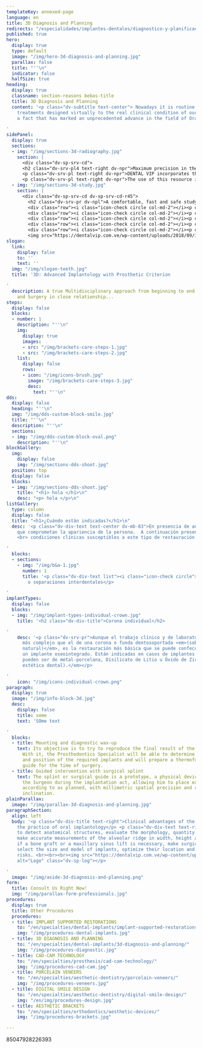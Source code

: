 ```yaml
---
templateKey: annexed-page
language: en
title: 3D Diagnosis and Planning
redirects: "/especialidades/implantes-dentales/diagnostico-y-planificacion-3d/"
published: true
hero:
  display: true
  type: default
  image: "/img/hero-3d-diagnosis-and-planning.jpg"
  parallax: false
  title: "''\n"
  indicator: false
  halfSize: true
heading:
  display: true
  classname: section-reasons bebas-title
  title: 3D Diagnosis and Planning
  content: '<p class="dv-subtitle text-center"> Nowadays it is routine to transfer
    treatments designed virtually to the real clinical condition of our patients,
    a fact that has marked an unprecedented advance in the field of Oral Rehabilitation.</p>

'
sidePanel:
  display: true
  sections:
  - img: "/img/sections-3d-radiography.jpg"
    section: |
      <div class="dv-sp-srv-cd">
      <h2 class="dv-srv-pl4 text-right dv-npr">Maximum precision in the placement of your dental implants!</h2>
      <p class="dv-srv-pl text-right dv-npr">DENTAL VIP incorporates the latest technology in its Oral Implantology procedures, the Cone Beam Volumetric Tomography <em>(CBVT-3D Digital Scanner)</em>, a tool of high clinical value that provides three-dimensional, accurate and high quality digital images.</p>
      <p class="dv-srv-pl text-right dv-npr">The use of this resource is essential for the surgical planning of the case, particularly when implants are to be placed in the posterior sector of the mandible and/or upper jaw, since it allows us to delimit the canal of the inferior dental nerve and know the exact distance between alveolar ridge and maxillary sinus, anatomical structures that must always be respected to prevent risks, complications and operative failures.</p> </div>
  - img: "/img/sections-3d-study.jpg"
    section: |
      <div class="dv-sp-srv-cd dv-sp-srv-cd-r45">
        <h2 class="dv-srv-pr dv-npl">A comfortable, fast and safe study...</h2>
        <div class="row"><i class="icon-check circle col-md-2"></i><p class="dv-srv-pr dv-npl col-md-10">Low radiation dose, much smaller than that of a conventional CAT scan.</p></div>
        <div class="row"><i class="icon-check circle col-md-2"></i><p class="dv-srv-pr dv-npl col-md-10">Short exposure time, less than three minutes. </p></div>
        <div class="row"><i class="icon-check circle col-md-2"></i><p class="dv-srv-pr dv-npl col-md-10">Scanned with the patient in sitting posture. </p></div>
        <div class="row"><i class="icon-check circle col-md-2"></i><p class="dv-srv-pr dv-npl col-md-10">Open tomograph that provides great comfort, avoiding feelings of confinement or claustrophobia. </p></div>
        <div class="row"><i class="icon-check circle col-md-2"></i><p class="dv-srv-pr dv-npl col-md-10">Information in DICOM format that allows, through special software, a unique procedure of visualization and therapeutic planning.</p></div>
        <img src="https://dentalvip.com.ve/wp-content/uploads/2018/09/impl-img7.jpg" alt="Logo" class="dv-sp-log"></div>
slogan:
  link:
    display: false
    to: ''
    text: ''
  img: "/img/slogan-teeth.jpg"
  title: '3D: Advanced Implantology with Prosthetic Criterion

'
  description: A true Multidisciplinary approach from beginning to end, Prosthodontics
    and Surgery in close relationship...
steps:
  display: false
  blocks:
  - number: 1
    description: "''\n"
    img:
      display: true
      images:
      - src: "/img/brackets-care-steps-1.jpg"
      - src: "/img/brackets-care-steps-2.jpg"
    list:
      display: false
      rows:
      - icon: "/img/icons-brush.jpg"
        image: "/img/brackets-care-steps-3.jpg"
        desc:
          text: "''\n"
dds:
  display: false
  heading: "''\n"
  img: "/img/dds-custom-block-smile.jpg"
  title: "''\n"
  description: "''\n"
  sections:
  - img: "/img/dds-custom-block-oval.png"
    description: "''\n"
blockGallery:
  img:
    display: false
    img: "/img/sections-dds-shoot.jpg"
  position: top
  display: false
  blocks:
  - img: "/img/sections-dds-shoot.jpg"
    title: "<h1> hola </h1>\n"
    desc: "<p> hola </p>\n"
listGallery:
  type: column
  display: false
  title: "<h1>¿Cuándo están indicadas?</h1>\n"
  desc: '<p class="dv-div-text text-center dv-mb-83">En presencia de anomalías estéticas
    que comprometan la apariencia de la persona.  A continuación presentamos diversas
    <br> condiciones clínicas susceptibles a este tipo de restauración dental:</p>

'
  blocks:
  - sections:
    - img: "/img/b&a-1.jpg"
      number: 1
      title: '<p class="dv-div-text list"><i class="icon-check circle"></i>Diastemas
        o separaciones interdentales</p>

'
implantTypes:
  display: false
  blocks:
  - img: "/img/implant-types-individual-crown.jpg"
    title: '<h2 class="dv-div-title">Corona individual</h2>

'
    desc: '<p class="dv-srv-pr">Aunque el trabajo clínico y de laboratorio es mucho
      más complejo que el de una corona o funda dentosoportada <em>(sobre un diente
      natural)</em>, es la restauración más básica que se puede confeccionar sobre
      un implante oseointegrado. Están indicadas en casos de implantes unitarios y
      pueden ser de metal-porcelana, Disilicato de Litio u Óxido de Zirconio <em>(alta
      estética dental).</em></p>

'
    icon: "/img/icons-individual-crown.png"
paragraph:
  display: true
  image: "/img/info-block-3d.jpg"
  desc:
    display: false
    title: some
    text: 'SOme text

'
  blocks:
  - title: Mounting and diagnostic wax-up
    text: Its objective is to try to reproduce the final result of the future prosthesis.
      With it, the Prosthodontics Specialist will be able to determine the exact number
      and position of the required implants and will prepare a thermoformed plastic
      guide for the time of surgery.
  - title: Guided intervention with surgical splint
    text: The splint or surgical guide is a prototype, a physical device that orients
      the Surgeon during the implantation act, allowing him to place each element
      according to as planned, with millimetric spatial precision and adequate axial
      inclination.
plainParallax:
  image: "/img/parallax-3d-diagnosis-and-planning.jpg"
paragraphSection:
  align: left
  body: '<p class="dv-div-title text-right">Clinical advantages of the CONE BEAM in
    the practice of oral implantology</p> <p class="dv-div-text text-right">It allows
    to detect anatomical structures, evaluate the morphology, quantity and bone quality,
    make accurate measurements of the alveolar ridge in width, height and depth, determine
    if a bone graft or a maxillary sinus lift is necessary, make surgical guides,
    select the size and model of implants, optimize their location and minimize surgical
    risks. <br><br><br><img src="https://dentalvip.com.ve/wp-content/uploads/2018/09/impl-img10.jpg"
    alt="Logo" class="dv-sp-log"></p>

'
  image: "/img/aside-3d-diagnosis-and-planning.png"
form:
  title: Consult Us Right Now!
  img: "/img/parallax-form-professionals.jpg"
procedures:
  display: true
  title: Other Procedures
  procedures:
  - title: IMPLANT SUPPORTED RESTORATIONS
    to: "/en/specialties/dental-implants/implant-supported-restorations/"
    img: "/img/procedures-dental-implants.jpg"
  - title: 3D DIAGNOSIS AND PLANNING
    to: "/en/specialties/dental-implants/3d-diagnosis-and-planning/"
    img: "/img/procedures-diagnostic.jpg"
  - title: CAD-CAM TECHNOLOGY
    to: "/en/specialties/prosthesis/cad-cam-technology/"
    img: "/img/procedures-cad-cam.jpg"
  - title: PORCELAIN VENEERS
    to: "/en/specialties/aesthetic-dentistry/porcelain-veneers/"
    img: "/img/procedures-veneers.jpg"
  - title: DIGITAL SMILE DESIGN
    to: "/en/specialties/aesthetic-dentistry/digital-smile-design/"
    img: "/en/img/procedures-design.jpg"
  - title: AESTHETIC BRACKETS
    to: "/en/specialties/orthodontics/aesthetic-devices/"
    img: "/img/procedures-brackets.jpg"

---
```

85047928226393